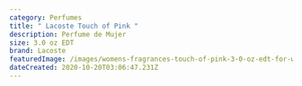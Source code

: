 ```yaml
---
category: Perfumes
title: " Lacoste Touch of Pink "
description: Perfume de Mujer
size: 3.0 oz EDT
brand: Lacoste
featuredImage: /images/womens-fragrances-touch-of-pink-3-0-oz-edt-for-women-1_2400x.jpg
dateCreated: 2020-10-20T03:06:47.231Z
---
```

